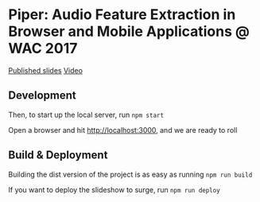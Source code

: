 # Piper: Audio Feature Extraction in Browser and Mobile Applications @ WAC 2017

[Published slides](http://lucasthompson.github.io/piper-wac-slides/)
[Video](https://youtu.be/OpUeyRRPpCo?t=33m10s)

## Development

Then, to start up the local server, run `npm start`

Open a browser and hit [http://localhost:3000](http://localhost:3000), and we are ready to roll

## Build & Deployment

Building the dist version of the project is as easy as running `npm run build`

If you want to deploy the slideshow to surge, run `npm run deploy`
